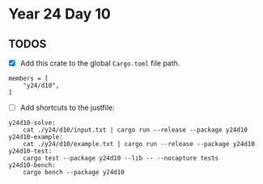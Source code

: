 # Year 24 Day 10

## TODOS

- [x] Add this crate to the global `Cargo.toml` file path.

```
members = [
    "y24/d10",
]
```

- [ ] Add shortcuts to the justfile:

```
y24d10-solve:
    cat ./y24/d10/input.txt | cargo run --release --package y24d10
y24d10-example:
    cat ./y24/d10/example.txt | cargo run --release --package y24d10
y24d10-test:
    cargo test --package y24d10 --lib -- --nocapture tests
y24d10-bench:
    cargo bench --package y24d10
```